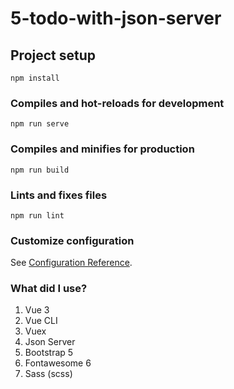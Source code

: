 # 5-todo-with-json-server

## Project setup
```
npm install
```

### Compiles and hot-reloads for development
```
npm run serve
```

### Compiles and minifies for production
```
npm run build
```

### Lints and fixes files
```
npm run lint
```

### Customize configuration
See [Configuration Reference](https://cli.vuejs.org/config/).

### What did I use?

1. Vue 3
2. Vue CLI
3. Vuex
4. Json Server
5. Bootstrap 5
6. Fontawesome 6
7. Sass (scss)